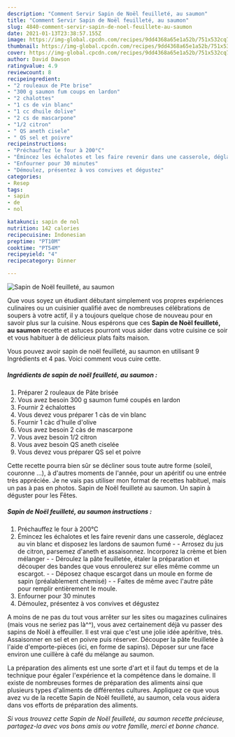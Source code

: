 ```yaml
---
description: "Comment Servir Sapin de Noël feuilleté, au saumon"
title: "Comment Servir Sapin de Noël feuilleté, au saumon"
slug: 4840-comment-servir-sapin-de-noel-feuillete-au-saumon
date: 2021-01-13T23:38:57.155Z
image: https://img-global.cpcdn.com/recipes/9dd4368a65e1a52b/751x532cq70/sapin-de-noel-feuillete-au-saumon-photo-principale-de-la-recette.jpg
thumbnail: https://img-global.cpcdn.com/recipes/9dd4368a65e1a52b/751x532cq70/sapin-de-noel-feuillete-au-saumon-photo-principale-de-la-recette.jpg
cover: https://img-global.cpcdn.com/recipes/9dd4368a65e1a52b/751x532cq70/sapin-de-noel-feuillete-au-saumon-photo-principale-de-la-recette.jpg
author: David Dawson
ratingvalue: 4.9
reviewcount: 8
recipeingredient:
- "2 rouleaux de Pte brise"
- "300 g saumon fum coups en lardon"
- "2 chalottes"
- "1 cs de vin blanc"
- "1 cc dhuile dolive"
- "2 cs de mascarpone"
- "1/2 citron"
- " QS aneth cisele"
- " QS sel et poivre"
recipeinstructions:
- "Préchauffez le four à 200°C"
- "Émincez les échalotes et les faire revenir dans une casserole, déglacez au vin blanc et disposez les lardons de saumon fumé  Arrosez du jus de citron, parsemez d&#39;aneth et assaisonnez. Incorporez la crème et bien mélanger  Déroulez la pâte feuilletée, étaler la préparation et découper des bandes que vous enroulerez sur elles même comme un escargot.  Déposez chaque escargot dans un moule en forme de sapin (préalablement chemisé)  Faites de même avec l&#39;autre pâte pour remplir entièrement le moule."
- "Enfourner pour 30 minutes"
- "Démoulez, présentez à vos convives et dégustez"
categories:
- Resep
tags:
- sapin
- de
- nol

katakunci: sapin de nol 
nutrition: 142 calories
recipecuisine: Indonesian
preptime: "PT10M"
cooktime: "PT54M"
recipeyield: "4"
recipecategory: Dinner

---
```



![Sapin de Noël feuilleté, au saumon](https://img-global.cpcdn.com/recipes/9dd4368a65e1a52b/751x532cq70/sapin-de-noel-feuillete-au-saumon-photo-principale-de-la-recette.jpg)

Que vous soyez un étudiant débutant simplement vos propres expériences culinaires ou un cuisinier qualifié avec de nombreuses célébrations de soupers à votre actif, il y a toujours quelque chose de nouveau pour en savoir plus sur la cuisine. Nous espérons que ces <strong> Sapin de Noël feuilleté, au saumon </strong> recette et astuces pourront vous aider dans votre cuisine ce soir et vous habituer à de délicieux plats faits maison.

<!--inarticleads1-->

Vous pouvez avoir sapin de noël feuilleté, au saumon en utilisant 9 Ingrédients et 4 pas. Voici comment vous cuire cette.

##### Ingrédients de sapin de noël feuilleté, au saumon :

1. Préparer 2 rouleaux de Pâte brisée
1. Vous avez besoin 300 g saumon fumé coupés en lardon
1. Fournir 2 échalottes
1. Vous devez vous préparer 1 càs de vin blanc
1. Fournir 1 càc d&#39;huile d&#39;olive
1. Vous avez besoin 2 càs de mascarpone
1. Vous avez besoin 1/2 citron
1. Vous avez besoin  QS aneth ciselée
1. Vous devez vous préparer  QS sel et poivre


Cette recette pourra bien sûr se décliner sous toute autre forme (soleil, couronne …), à d&#39;autres moments de l&#39;année, pour un apéritif ou une entrée très appréciée. Je ne vais pas utiliser mon format de recettes habituel, mais un pas à pas en photos. Sapin de Noël feuilleté au saumon. Un sapin à déguster pour les Fêtes. 

<!--inarticleads2-->

##### Sapin de Noël feuilleté, au saumon instructions :

1. Préchauffez le four à 200°C
1. Émincez les échalotes et les faire revenir dans une casserole, déglacez au vin blanc et disposez les lardons de saumon fumé -  - Arrosez du jus de citron, parsemez d&#39;aneth et assaisonnez. Incorporez la crème et bien mélanger -  - Déroulez la pâte feuilletée, étaler la préparation et découper des bandes que vous enroulerez sur elles même comme un escargot. -  - Déposez chaque escargot dans un moule en forme de sapin (préalablement chemisé) -  - Faites de même avec l&#39;autre pâte pour remplir entièrement le moule.
1. Enfourner pour 30 minutes
1. Démoulez, présentez à vos convives et dégustez


A moins de ne pas du tout vous arrêter sur les sites ou magazines culinaires (mais vous ne seriez pas là^^), vous avez certainement déjà vu passer des sapins de Noël à effeuiller. Il est vrai que c&#39;est une jolie idée apéritive, très. Assaisonner en sel et en poivre puis réserver. Découper la pâte feuilletée à l&#39;aide d&#39;emporte-pièces (ici, en forme de sapins). Déposer sur une face environ une cuillère à café du mélange au saumon. 

<!--inarticleads1-->

<p>
La préparation des aliments est une sorte d'art et il faut du temps et de la technique pour égaler l'expérience et la compétence dans le domaine. Il existe de nombreuses formes de préparation des aliments ainsi que plusieurs types d'aliments de différentes cultures. Appliquez ce que vous avez vu de la recette Sapin de Noël feuilleté, au saumon, cela vous aidera dans vos efforts de préparation des aliments.
</p>

<p>
<i>Si vous trouvez cette Sapin de Noël feuilleté, au saumon recette précieuse, partagez-la avec vos bons amis ou votre famille, merci et bonne chance.</i>
</p>
